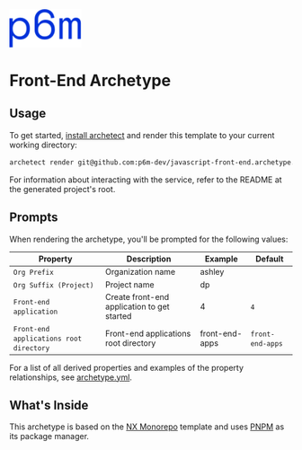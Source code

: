 <img src="logo.svg" width="128">

# Front-End Archetype

## Usage
To get started, [install archetect](https://archetect.github.io/getting_started.html)
and render this template to your current working directory:

```bash
archetect render git@github.com:p6m-dev/javascript-front-end.archetype.git
```
For information about interacting with the service, refer to the README at the generated project's root.

## Prompts
When rendering the archetype, you'll be prompted for the following values:

| Property | Description | Example | Default |
|----------| ----------- | ------- | ------- |
| `Org Prefix`| Organization name | ashley | 
| `Org Suffix (Project)`| Project name  | dp | 
| `Front-end application`| Create front-end application to get started | 4 | `4`
| `Front-end applications root directory`| Front-end applications root directory | front-end-apps | `front-end-apps`

For a list of all derived properties and examples of the property relationships, see [archetype.yml](./archetype.yml).

## What's Inside
This archetype is based on the [NX Monorepo](https://nx.dev) template and uses [PNPM](https://pnpm.io)
as its package manager.
